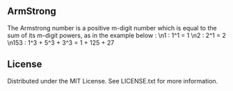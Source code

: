 ## ArmStrong
The Armstrong number is a positive m-digit number which is equal to the sum of its m-digit powers, as in the example below : 
\n1 : 1^1 = 1
\n2 : 2^1 = 2
\n153 : 1^3 + 5^3 + 3^3 = 1 + 125 + 27
## License
Distributed under the MIT License. See LICENSE.txt for more information.
